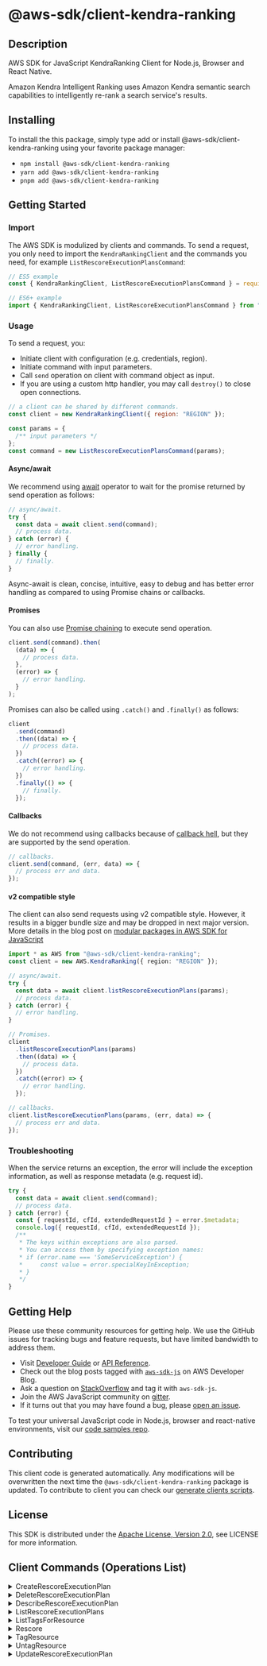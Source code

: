 <!-- generated file, do not edit directly -->

# @aws-sdk/client-kendra-ranking

## Description

AWS SDK for JavaScript KendraRanking Client for Node.js, Browser and React Native.

<p>Amazon Kendra Intelligent Ranking uses Amazon Kendra
semantic search capabilities to intelligently re-rank a search
service's results.</p>

## Installing

To install the this package, simply type add or install @aws-sdk/client-kendra-ranking
using your favorite package manager:

- `npm install @aws-sdk/client-kendra-ranking`
- `yarn add @aws-sdk/client-kendra-ranking`
- `pnpm add @aws-sdk/client-kendra-ranking`

## Getting Started

### Import

The AWS SDK is modulized by clients and commands.
To send a request, you only need to import the `KendraRankingClient` and
the commands you need, for example `ListRescoreExecutionPlansCommand`:

```js
// ES5 example
const { KendraRankingClient, ListRescoreExecutionPlansCommand } = require("@aws-sdk/client-kendra-ranking");
```

```ts
// ES6+ example
import { KendraRankingClient, ListRescoreExecutionPlansCommand } from "@aws-sdk/client-kendra-ranking";
```

### Usage

To send a request, you:

- Initiate client with configuration (e.g. credentials, region).
- Initiate command with input parameters.
- Call `send` operation on client with command object as input.
- If you are using a custom http handler, you may call `destroy()` to close open connections.

```js
// a client can be shared by different commands.
const client = new KendraRankingClient({ region: "REGION" });

const params = {
  /** input parameters */
};
const command = new ListRescoreExecutionPlansCommand(params);
```

#### Async/await

We recommend using [await](https://developer.mozilla.org/en-US/docs/Web/JavaScript/Reference/Operators/await)
operator to wait for the promise returned by send operation as follows:

```js
// async/await.
try {
  const data = await client.send(command);
  // process data.
} catch (error) {
  // error handling.
} finally {
  // finally.
}
```

Async-await is clean, concise, intuitive, easy to debug and has better error handling
as compared to using Promise chains or callbacks.

#### Promises

You can also use [Promise chaining](https://developer.mozilla.org/en-US/docs/Web/JavaScript/Guide/Using_promises#chaining)
to execute send operation.

```js
client.send(command).then(
  (data) => {
    // process data.
  },
  (error) => {
    // error handling.
  }
);
```

Promises can also be called using `.catch()` and `.finally()` as follows:

```js
client
  .send(command)
  .then((data) => {
    // process data.
  })
  .catch((error) => {
    // error handling.
  })
  .finally(() => {
    // finally.
  });
```

#### Callbacks

We do not recommend using callbacks because of [callback hell](http://callbackhell.com/),
but they are supported by the send operation.

```js
// callbacks.
client.send(command, (err, data) => {
  // process err and data.
});
```

#### v2 compatible style

The client can also send requests using v2 compatible style.
However, it results in a bigger bundle size and may be dropped in next major version. More details in the blog post
on [modular packages in AWS SDK for JavaScript](https://aws.amazon.com/blogs/developer/modular-packages-in-aws-sdk-for-javascript/)

```ts
import * as AWS from "@aws-sdk/client-kendra-ranking";
const client = new AWS.KendraRanking({ region: "REGION" });

// async/await.
try {
  const data = await client.listRescoreExecutionPlans(params);
  // process data.
} catch (error) {
  // error handling.
}

// Promises.
client
  .listRescoreExecutionPlans(params)
  .then((data) => {
    // process data.
  })
  .catch((error) => {
    // error handling.
  });

// callbacks.
client.listRescoreExecutionPlans(params, (err, data) => {
  // process err and data.
});
```

### Troubleshooting

When the service returns an exception, the error will include the exception information,
as well as response metadata (e.g. request id).

```js
try {
  const data = await client.send(command);
  // process data.
} catch (error) {
  const { requestId, cfId, extendedRequestId } = error.$metadata;
  console.log({ requestId, cfId, extendedRequestId });
  /**
   * The keys within exceptions are also parsed.
   * You can access them by specifying exception names:
   * if (error.name === 'SomeServiceException') {
   *     const value = error.specialKeyInException;
   * }
   */
}
```

## Getting Help

Please use these community resources for getting help.
We use the GitHub issues for tracking bugs and feature requests, but have limited bandwidth to address them.

- Visit [Developer Guide](https://docs.aws.amazon.com/sdk-for-javascript/v3/developer-guide/welcome.html)
  or [API Reference](https://docs.aws.amazon.com/AWSJavaScriptSDK/v3/latest/index.html).
- Check out the blog posts tagged with [`aws-sdk-js`](https://aws.amazon.com/blogs/developer/tag/aws-sdk-js/)
  on AWS Developer Blog.
- Ask a question on [StackOverflow](https://stackoverflow.com/questions/tagged/aws-sdk-js) and tag it with `aws-sdk-js`.
- Join the AWS JavaScript community on [gitter](https://gitter.im/aws/aws-sdk-js-v3).
- If it turns out that you may have found a bug, please [open an issue](https://github.com/aws/aws-sdk-js-v3/issues/new/choose).

To test your universal JavaScript code in Node.js, browser and react-native environments,
visit our [code samples repo](https://github.com/aws-samples/aws-sdk-js-tests).

## Contributing

This client code is generated automatically. Any modifications will be overwritten the next time the `@aws-sdk/client-kendra-ranking` package is updated.
To contribute to client you can check our [generate clients scripts](https://github.com/aws/aws-sdk-js-v3/tree/main/scripts/generate-clients).

## License

This SDK is distributed under the
[Apache License, Version 2.0](http://www.apache.org/licenses/LICENSE-2.0),
see LICENSE for more information.

## Client Commands (Operations List)

<details>
<summary>
CreateRescoreExecutionPlan
</summary>

[Command API Reference](https://docs.aws.amazon.com/AWSJavaScriptSDK/v3/latest/clients/client-kendra-ranking/classes/createrescoreexecutionplancommand.html) / [Input](https://docs.aws.amazon.com/AWSJavaScriptSDK/v3/latest/clients/client-kendra-ranking/interfaces/createrescoreexecutionplancommandinput.html) / [Output](https://docs.aws.amazon.com/AWSJavaScriptSDK/v3/latest/clients/client-kendra-ranking/interfaces/createrescoreexecutionplancommandoutput.html)

</details>
<details>
<summary>
DeleteRescoreExecutionPlan
</summary>

[Command API Reference](https://docs.aws.amazon.com/AWSJavaScriptSDK/v3/latest/clients/client-kendra-ranking/classes/deleterescoreexecutionplancommand.html) / [Input](https://docs.aws.amazon.com/AWSJavaScriptSDK/v3/latest/clients/client-kendra-ranking/interfaces/deleterescoreexecutionplancommandinput.html) / [Output](https://docs.aws.amazon.com/AWSJavaScriptSDK/v3/latest/clients/client-kendra-ranking/interfaces/deleterescoreexecutionplancommandoutput.html)

</details>
<details>
<summary>
DescribeRescoreExecutionPlan
</summary>

[Command API Reference](https://docs.aws.amazon.com/AWSJavaScriptSDK/v3/latest/clients/client-kendra-ranking/classes/describerescoreexecutionplancommand.html) / [Input](https://docs.aws.amazon.com/AWSJavaScriptSDK/v3/latest/clients/client-kendra-ranking/interfaces/describerescoreexecutionplancommandinput.html) / [Output](https://docs.aws.amazon.com/AWSJavaScriptSDK/v3/latest/clients/client-kendra-ranking/interfaces/describerescoreexecutionplancommandoutput.html)

</details>
<details>
<summary>
ListRescoreExecutionPlans
</summary>

[Command API Reference](https://docs.aws.amazon.com/AWSJavaScriptSDK/v3/latest/clients/client-kendra-ranking/classes/listrescoreexecutionplanscommand.html) / [Input](https://docs.aws.amazon.com/AWSJavaScriptSDK/v3/latest/clients/client-kendra-ranking/interfaces/listrescoreexecutionplanscommandinput.html) / [Output](https://docs.aws.amazon.com/AWSJavaScriptSDK/v3/latest/clients/client-kendra-ranking/interfaces/listrescoreexecutionplanscommandoutput.html)

</details>
<details>
<summary>
ListTagsForResource
</summary>

[Command API Reference](https://docs.aws.amazon.com/AWSJavaScriptSDK/v3/latest/clients/client-kendra-ranking/classes/listtagsforresourcecommand.html) / [Input](https://docs.aws.amazon.com/AWSJavaScriptSDK/v3/latest/clients/client-kendra-ranking/interfaces/listtagsforresourcecommandinput.html) / [Output](https://docs.aws.amazon.com/AWSJavaScriptSDK/v3/latest/clients/client-kendra-ranking/interfaces/listtagsforresourcecommandoutput.html)

</details>
<details>
<summary>
Rescore
</summary>

[Command API Reference](https://docs.aws.amazon.com/AWSJavaScriptSDK/v3/latest/clients/client-kendra-ranking/classes/rescorecommand.html) / [Input](https://docs.aws.amazon.com/AWSJavaScriptSDK/v3/latest/clients/client-kendra-ranking/interfaces/rescorecommandinput.html) / [Output](https://docs.aws.amazon.com/AWSJavaScriptSDK/v3/latest/clients/client-kendra-ranking/interfaces/rescorecommandoutput.html)

</details>
<details>
<summary>
TagResource
</summary>

[Command API Reference](https://docs.aws.amazon.com/AWSJavaScriptSDK/v3/latest/clients/client-kendra-ranking/classes/tagresourcecommand.html) / [Input](https://docs.aws.amazon.com/AWSJavaScriptSDK/v3/latest/clients/client-kendra-ranking/interfaces/tagresourcecommandinput.html) / [Output](https://docs.aws.amazon.com/AWSJavaScriptSDK/v3/latest/clients/client-kendra-ranking/interfaces/tagresourcecommandoutput.html)

</details>
<details>
<summary>
UntagResource
</summary>

[Command API Reference](https://docs.aws.amazon.com/AWSJavaScriptSDK/v3/latest/clients/client-kendra-ranking/classes/untagresourcecommand.html) / [Input](https://docs.aws.amazon.com/AWSJavaScriptSDK/v3/latest/clients/client-kendra-ranking/interfaces/untagresourcecommandinput.html) / [Output](https://docs.aws.amazon.com/AWSJavaScriptSDK/v3/latest/clients/client-kendra-ranking/interfaces/untagresourcecommandoutput.html)

</details>
<details>
<summary>
UpdateRescoreExecutionPlan
</summary>

[Command API Reference](https://docs.aws.amazon.com/AWSJavaScriptSDK/v3/latest/clients/client-kendra-ranking/classes/updaterescoreexecutionplancommand.html) / [Input](https://docs.aws.amazon.com/AWSJavaScriptSDK/v3/latest/clients/client-kendra-ranking/interfaces/updaterescoreexecutionplancommandinput.html) / [Output](https://docs.aws.amazon.com/AWSJavaScriptSDK/v3/latest/clients/client-kendra-ranking/interfaces/updaterescoreexecutionplancommandoutput.html)

</details>
